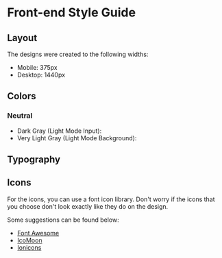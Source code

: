 # Front-end Style Guide

## Layout

The designs were created to the following widths:

- Mobile: 375px
- Desktop: 1440px

## Colors

### Neutral



- Dark Gray (Light Mode Input): 
- Very Light Gray (Light Mode Background): 


## Typography


## Icons

For the icons, you can use a font icon library. Don't worry if the icons that you choose don't look exactly like they do on the design.

Some suggestions can be found below:

- [Font Awesome](https://fontawesome.com)
- [IcoMoon](https://icomoon.io)
- [Ionicons](https://ionicons.com)